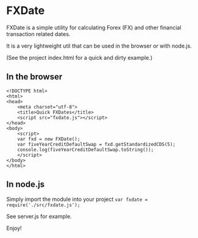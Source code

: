 FXDate
======

FXDate is a simple utility for calculating Forex (FX) and other financial transaction related dates.

It is a very lightweight util that can be used in the browser or with node.js.

(See the project index.html for a quick and dirty example.)

In the browser
--------------

	<!DOCTYPE html>
	<html>
	<head>
		<meta charset="utf-8">
		<title>Quick FXDates</title>
		<script src="fxdate.js"></script>
	</head>
	<body>
		<script>
		var fxd = new FXDate();
		var fiveYearCreditDefaultSwap = fxd.getStandardizedCDS(5);
		console.log(fiveYearCreditDefaultSwap.toString());
		</script>
	</body>
	</html>

In node.js
----------
Simply import the module into your project `var fxdate = require('./src/fxdate.js');`

See server.js for example.

Enjoy!